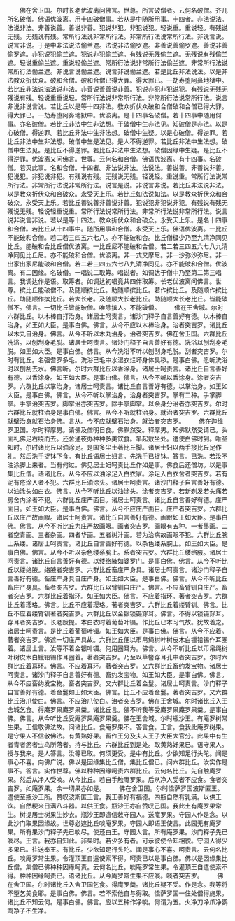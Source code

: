 <!-- { "loadSidebar": true } -->
　　佛在舍卫国。尔时长老优波离问佛言。世尊。所言破僧者。云何名破僧。齐几所名破僧。佛语优波离。用十四破僧事。若从是中随所用事。十四者。非法说法。法说非法。非善说善。善说非善。犯说非犯。非犯说犯。轻说重。重说轻。有残说无残。无残说有残。常所行法说非常所行法。非常所行法说常所行法。非说言说。说言非说。于是中非法说法偷兰遮。法说非法偷罗遮。非善说善偷罗遮。善说非善偷罗遮。非犯说犯偷兰遮。犯说非犯偷兰遮。有残说无残偷兰遮。无残说有残偷兰遮。轻说重偷兰遮。重说轻偷兰遮。常所行法说非常所行法偷兰遮。非常所行法说常所行法偷兰遮。非说言说偷兰遮。说言非说偷兰遮。若是比丘非法说法。以是非法教众折伏众。破和合僧。破和合僧已得大罪。得大罪已。一劫寿堕阿鼻地狱中。若比丘非法说法法说非法。非善说善善说非善。犯说非犯非犯说犯。有残说无残无残说有残。轻说重重说轻。常所行法说非常所行法。非常所行法说常所行法。说言非说非说言说。若比丘以是等十四非法。教众折伏众破和合僧破和合僧已得大罪。得大罪已。一劫寿堕阿鼻地狱中。优波离。是十四事名破僧。若十四事中随用何事。亦名破僧。若比丘非法中生非法想。于破僧中生非法见。知破僧是非法。以是心破僧。得逆罪。若比丘非法中生非法想。破僧中生疑。以是心破僧。得逆罪。若比丘非法中生非法想。破僧中生是法见。是人不得逆罪。若比丘非法中生法想。破僧中生法见。是比丘不得逆罪。若比丘非法中生法想。破僧因缘中生疑。是比丘不得逆罪。优波离又问佛言。世尊。云何名和合僧。佛语优波离。有十四事。名破僧。若灭此事。名和合僧。十四者。非法说非法。法说法。善说善。非善说非善。犯说犯。非犯说非犯。有残说有残。无残说无残。轻说轻。重说重。常所行法说常所行法。非常所行法说非常所行法。说言是说。非说言非说。若比丘非法说非法。以是教众折伏众和合破众。永受天上乐。若比丘如法说如法。以是教众折伏众和合破众。永受天上乐。若比丘善说善非善说非善。犯说犯非犯说非犯。有残说有残无残说无残。轻说轻重说重。常所行法说常所行法。非常所行法说非常所行法。说言说非说言非说。若以是等十四法。教众折伏众和合破众。永受天上乐。是名十四事和合僧。若比丘从十四事中。随所用事和合僧。永受天上乐。佛语优波离。一比丘不能破和合僧。若二若三四五六七八。亦不能破和合。比丘僧极少乃至九清净同见比丘。能破和合比丘僧优波离。一比丘尼不能破和合僧。若二若三四五六七八九清净同见比丘尼。亦不能破和合僧。优波离。非一式叉摩尼。非一沙弥沙弥尼。非一出家出家尼能破和合僧。若二若三四五六七八九清净同见。亦不能破和合僧。优波离。有二因缘。名破僧。一唱说二取筹。唱说者。如调达于僧中乃至第二第三唱言。我调达作是语。取筹者。如调达初唱竟共四伴取筹。长老优波离问佛言。世尊。摈比丘能破僧不。及随顺摈比丘。助随顺摈比丘。若作摈比丘。及随顺作摈比丘。助随顺作摈比丘。若大长老。及随顺大长老比丘。助随顺大长老比丘。皆能破僧不。佛言。一切比丘皆能破僧。唯除摈人。不能破僧。
　　佛在王舍城。尔时六群比丘。以木棒自打治身。诸居士呵责言。诸沙门释子自言善好有德。以木棒自治身。如王如大臣。是事白佛。佛言。从今不应以木棒治身。治者突吉罗。诸比丘以木丸自治身。佛言。从今不听以木丸治身。治者突吉罗。佛在舍卫国。六群比丘洗浴。以刨刮身毛脱。诸居士呵责言。诸沙门释子自言善好有德。洗浴以刨刮身毛脱。如王如大臣。是事白佛。佛言。从今洗浴不听以刨刮身毛脱。刮者突吉罗。尔时有比丘。名强耆罗多毛。洗浴已毛中水湿衣烂坏身体臭秽。是事白佛。愿听洗浴时以刨刮去水。佛言听。尔时六群比丘以香涂身。诸居士呵责言。诸比丘自言善好有德。以香涂身。如王如大臣。是事白佛。佛言。从今不听以香涂身。涂者突吉罗。六群比丘以掌治身。诸居士呵责言。诸比丘自言善好有德。以掌治身。如王如大臣。是事白佛。佛言。从今不听以掌治身。治身者突吉罗。掌有二种。手掌脚掌。手掌治突吉罗。脚掌治亦突吉罗。除手掌脚掌。以余身分治者亦突吉罗。尔时六群比丘就柱治身是事白佛。佛言。从今不听就柱治身。就治者突吉罗。六群比丘就壁治身就石治身佛。言从。今不应就壁石治身。就治者突吉罗。
　　佛在迦维罗卫国。尔时释摩男。请佛及僧明日食。佛默然受。释摩男。知佛默然受请已。头面礼佛足右绕而去。还舍通夜办种种多美饮食。早起敷坐处。遣使白佛时到。唯圣知时。尔时诸比丘以油涂足。是国多尘土著比丘脚。诸居士妇以两手接比丘足作礼。然后洗手捉钵下食。有比丘语居士妇言。先洗手已捉钵。答言。已洗。若汝不油涂脚上来者。当有何过。佛见居士妇呵责比丘作如是事。佛食后还僧坊。以是事集比丘僧。语诸比丘。从今不应以油涂足入白衣家。涂足入白衣舍者突吉罗。若有泥有疮涂入者不犯。六群比丘油涂头。诸居士呵责言。诸沙门释子自言善好有德。以油涂头如白衣。佛言。从今不听比丘以油涂头。涂者突吉罗。若新剃发若头痛若房舍内涂者不犯。六群比丘庄严面目。诸居士呵责言。诸比丘自言善好有德。庄严面目。如王如大臣。是事白佛。佛言。从今不应庄严面目。庄严者突吉罗。六群比丘以庄严故画眼。诸居士呵责言。诸比丘自言善好有德。画眼如王如大臣。是事白佛。佛言。从今不听比丘为庄严故画眼。画者突吉罗。画眼有五种。一者墨画。二者空青画。三者杂画。四者华画。五者树汁画。若为治病故画眼不犯。六群比丘腕上系缕。诸居士呵责言。诸比丘自言善好有德。以杂色缕系腕上。如王如大臣。是事白佛。佛言。从今不听以杂色缕系腕上。系者突吉罗。六群比丘缕络腋。诸居士呵责言。诸比丘自言善好有德。以缕络腋如婆罗门。是事白佛。佛言。从今不听比丘以缕络腋。络腋者突吉罗。六群比丘畜庄严身具。诸居士呵责言。诸沙门释子自言善好有德。畜庄严身具自庄严身。如王如大臣。是事白佛。佛言。从今不听比丘畜庄严身具。畜者突吉罗。六群比丘以臂钏自庄严。佛言。不应畜臂钏自庄严。畜者突吉罗。六群比丘着指环。如王如大臣。佛言。不应着指环。著者突吉罗。六群比丘着璎珞。佛言。比丘不应着璎珞。著者突吉罗。六群比丘着缕臂钏。佛言。比丘不应着缕臂钏著者突吉罗。六群比丘以金银锁镊穿耳。佛言。不得以锁镊穿耳。穿耳者突吉罗。长老跋提。本白衣时着葡萄叶镊。作比丘已本习气故。犹故着之。诸居士呵责言。是比丘着葡萄叶镊。如王如大臣。是事白佛。佛言。从今不应着。著者突吉罗。佛遮一切庄严具故。六群比丘便以币帛绳树叶树皮木白镴铅锡作耳圈着。诸居士言。汝等不着金银叶镊。何用圈耳为。佛言。从今不听比丘以币帛绳树叶树皮木白镴铅锡作耳圈着。著者突吉罗。乃至以草簪穿耳孔中者突吉罗。尔时六群比丘着耳环。佛言。不应着耳环。著者突吉罗。又六群比丘畜约发宝物。诸居士呵责言。诸沙门释子自言善好有德。畜约发宝物。如王如大臣。是事白佛。佛言。从今不应畜约发宝物。畜者突吉罗。又六群比丘着金鬘。诸居士呵责言。沙门释子自言善好有德。着金鬘如王如大臣。佛言。比丘不应着金鬘。著者突吉罗。又六群比丘治爪使白。佛言。不应治爪使白。治者突吉罗。佛在王舍城。尔时诸比丘入王舍城乞食。得庵罗果庵罗果羹。诸比丘言。佛不听我等受庵罗果庵罗果羹。是事白佛。佛言。从今听比丘受庵罗果庵罗果羹。佛在王舍城。尔时瓶沙王。有庵罗树常生果。王信敬佛法故。问诸比丘。食庵罗果不。答言食。王言。食我此庵罗树果。是守果人不信敬佛法。有黄熟好果。留作王分及夫人王子大臣大官分。此果中有生者青者瘀者虫鸟所落者。持与比丘。六群比丘到是处。取黄熟好果已。语守果人。授与我来。是人答言。汝等已取。何须更受。是中有比丘。少欲知足行头陀。闻是事心不喜。向佛广说。佛以是因缘集比丘僧。集比丘僧已。问六群比丘。汝实作是事不。答言。实作世尊。佛以种种因缘呵责六群比丘。云何名比丘。先自触庵罗果。然后从净人受啖。从今比丘。若自手触庵罗果。后从净人受者不应食。食者突吉罗。如庵罗果。余一切果亦如是。
　　佛在舍卫国。尔时憍萨罗国波斯匿王。遣使至瓶沙王所。赞叹波斯匿王言。我王善好有福德。四瓶自然有乳满。以供王饮。自然粳米日满八斗器。以供王食。瓶沙王亦自赞叹己国。我此土有庵罗果常生。树提居士树果生妙衣。瓶沙王即遣信敕守园人。送庵罗果。守园人作是念。以此沙门取果因缘故。世尊必遮比丘啖庵罗果。守园人即语王使言。此园无有庵罗果。所有果沙门释子先已啖尽。使还白王。守园人言。所有庵罗果。沙门释子先已啖尽。王言。我亦自知此。非果时。若少多有者。可示彼使令知相貌。守园人得少多果已。往送奉王。有比丘。少欲知足行头陀。闻是事心不喜。呵责言。云何名比丘。啖庵罗常生果。令灌顶王自遣使索不得。呵责已以是事白佛。佛以是因缘集比丘僧。集僧已佛种种因缘呵责。云何名比丘。啖庵罗常生果。令灌顶王自遣使索不得。种种因缘呵责已。语诸比丘。从今庵罗常生果不应啖。啖者突吉罗。
　　佛在舍卫国。尔时诸比丘入舍卫国乞食。得庵罗羹。诸比丘疑不受。作是念。我等将不堕乞美食耶。是事白佛。佛言。若不索他自与得取。憍萨罗国一住处僧得施果。诸比丘不知云何。是事白佛。佛言。应以五种作净啖。何谓为五。火净刀净爪净鹦鹉净子不生净。
